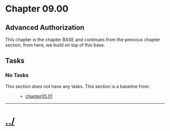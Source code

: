 # Chapter 09.00
## Advanced Authorization
This chapter is the chapter BASE and continues from the previous
chapter section, from here, we build on top of this base.

## Tasks

### No Tasks
This section does not have any tasks.
This section is a baseline from:
> * [chapter05.01](../../chapter05/chapter05.01/)


---

# [../](../)
